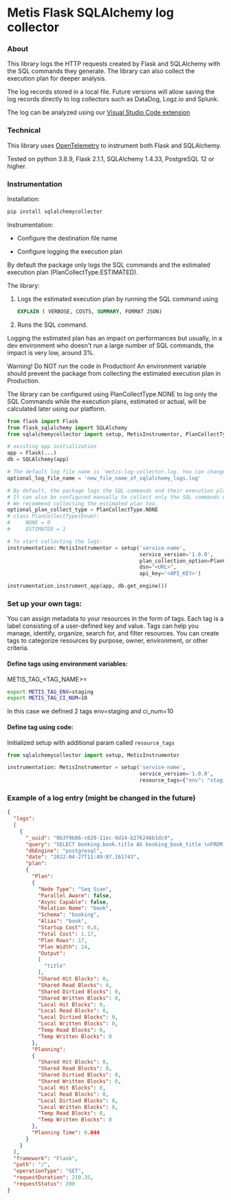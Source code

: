 # Metis Flask SQLAlchemy log collector

### About
This library logs the HTTP requests created by Flask and SQLAlchemy with the SQL commands they generate. The library can also collect the execution plan for deeper analysis.

The log records stored in a local file. Future versions will allow saving the log records directly to log collectors such as DataDog, Logz.io and Splunk.

The log can be analyzed using our [Visual Studio Code extension](https://marketplace.visualstudio.com/items?itemName=Metis.dba-ai-vscode)

### Technical

This library uses [OpenTelemetry](https://pypi.org/project/opentelemetry-sdk/) to instrument both Flask and SQLAlchemy.

Tested on python 3.8.9, Flask 2.1.1, SQLAlchemy 1.4.33, PostgreSQL 12 or higher.

### Instrumentation
Installation:
```bash
pip install sqlalchemycollector
```
Instrumentation:

* Configure the destination file name

* Configure logging the execution plan

By default the package only logs the SQL commands and the estimated execution plan (PlanCollectType.ESTIMATED).

The library:

1. Logs the estimated execution plan by running the SQL command using
    ```sql
    EXPLAIN ( VERBOSE, COSTS, SUMMARY, FORMAT JSON)
    ```
2. Runs the SQL command.

Logging the estimated plan has an impact on performances but usually, in a dev environment who doesn't run a large number of SQL commands, the impact is very low, around 3%.

Warning! Do NOT run the code in Production! An environment variable should prevent the package from collecting the estimated execution plan  in Production.

The library can be configured using PlanCollectType.NONE to log only the SQL Commands while the execution plans, estimated or actual, will be calculated later using our platform.


```python
from flask import Flask
from flask_sqlalchemy import SQLAlchemy
from sqlalchemycollector import setup, MetisInstrumentor, PlanCollectType

# existing app initialization
app = Flask(...)
db = SQLAlchemy(app)

# The default log file name is 'metis-log-collector.log. You can change the default name. 
optional_log_file_name = 'new_file_name_of_sqlalchemy_logs.log'

# By default, the package logs the SQL commands and their execution plan. 
# It can also be configured manually to collect only the SQL commands using PlanCollectType.NONE. 
# We recommend collecting the estimated plan too.
optional_plan_collect_type = PlanCollectType.NONE
# class PlanCollectType(Enum):
#     NONE = 0
#     ESTIMATED = 1

# To start collecting the logs:
instrumentation: MetisInstrumentor = setup('service-name',
                                           service_version='1.0.0',
                                           plan_collection_option=PlanCollectType.ESTIMATED,
                                           dsn="<URL>",
                                           api_key='<API_KEY>')

instrumentation.instrument_app(app, db.get_engine())
```

### Set up your own tags:
You can assign metadata to your resources in the form of tags.
Each tag is a label consisting of a user-defined key and value.
Tags can help you manage, identify, organize, search for, and filter resources.
You can create tags to categorize resources by purpose, owner, environment, or other criteria.

#### Define tags using environment variables:
METIS_TAG_<TAG_NAME>=<VALUE>

```bash
export METIS_TAG_ENV=staging
export METIS_TAG_CI_NUM=10
```
In this case we defined 2 tags env=staging and ci_num=10

#### Define tag using code:
Initialized setup with additional param called `resource_tags`
```python
from sqlalchemycollector import setup, MetisInstrumentor

instrumentation: MetisInstrumentor = setup('service-name',
                                           service_version='1.0.0',
                                           resource_tags={"env": "staging"})
```

### Example of a log entry (might be changed in the future)
```json
{
  "logs":
  [
    {
      "_uuid": "0b3f9b86-c620-11ec-9d14-b276246b1dc9",
      "query": "SELECT booking.book.title AS booking_book_title \nFROM booking.book",
      "dbEngine": "postgresql",
      "date": "2022-04-27T11:49:07.161743",
      "plan":
      {
        "Plan":
        {
          "Node Type": "Seq Scan",
          "Parallel Aware": false,
          "Async Capable": false,
          "Relation Name": "book",
          "Schema": "booking",
          "Alias": "book",
          "Startup Cost": 0.0,
          "Total Cost": 1.17,
          "Plan Rows": 17,
          "Plan Width": 14,
          "Output":
          [
            "title"
          ],
          "Shared Hit Blocks": 0,
          "Shared Read Blocks": 0,
          "Shared Dirtied Blocks": 0,
          "Shared Written Blocks": 0,
          "Local Hit Blocks": 0,
          "Local Read Blocks": 0,
          "Local Dirtied Blocks": 0,
          "Local Written Blocks": 0,
          "Temp Read Blocks": 0,
          "Temp Written Blocks": 0
        },
        "Planning":
        {
          "Shared Hit Blocks": 0,
          "Shared Read Blocks": 0,
          "Shared Dirtied Blocks": 0,
          "Shared Written Blocks": 0,
          "Local Hit Blocks": 0,
          "Local Read Blocks": 0,
          "Local Dirtied Blocks": 0,
          "Local Written Blocks": 0,
          "Temp Read Blocks": 0,
          "Temp Written Blocks": 0
        },
        "Planning Time": 0.044
      }
    }
  ],
  "framework": "Flask",
  "path": "/",
  "operationType": "GET",
  "requestDuration": 210.35,
  "requestStatus": 200
}
```
